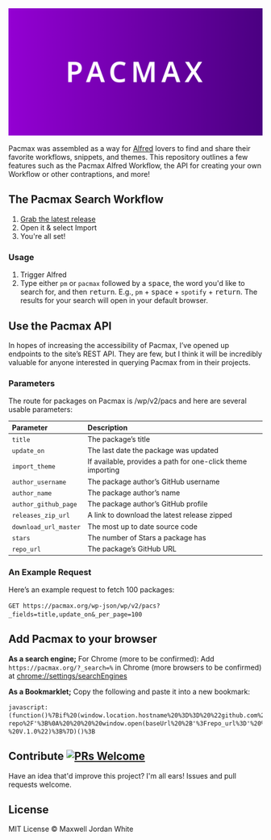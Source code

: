<img src="pacmax-github-banner.png"/>

Pacmax was assembled as a way for [Alfred](https://alfredapp.com) lovers to find and share their favorite workflows, snippets, and themes.
This repository outlines a few features such as the Pacmax Alfred Workflow, the API for creating your own Workflow or other contraptions, and more!

## The Pacmax Search Workflow

1. [Grab the latest release](https://github.com/maxwelljordanwhite/search-pacmax/releases)
2. Open it & select Import
3. You're all set!

### Usage

1. Trigger Alfred
2. Type either `pm` or `pacmax` followed by a <kbd>space</kbd>, the word you'd like to search for, and then <kbd>return</kbd>. E.g., `pm` + <kbd>space</kbd> + `spotify` + <kbd>return</kbd>. The results for your search will open in your default browser.

## Use the Pacmax API

In hopes of increasing the accessibility of Pacmax, I’ve opened up endpoints to the site’s REST API. They are few, but I think it will be incredibly valuable for anyone interested in querying Pacmax from in their projects.

### Parameters

The route for packages on Pacmax is /wp/v2/pacs and here are several usable parameters:

| Parameter            | Description                                                   |
|:---------------------|:--------------------------------------------------------------|
| `title`              | The package’s title                                           |
| `update_on`          | The last date the package was updated                         |
| `import_theme`       | If available, provides a path for one-click theme importing   |
| `author_username`    | The package author’s GitHub username                          |
| `author_name`        | The package author’s name                                     |
| `author_github_page` | The package author’s GitHub profile                           |
| `releases_zip_url`   | A link to download the latest release zipped                  |
| `download_url_master`| The most up to date source code                               |
| `stars`              | The number of Stars a package has                             |
| `repo_url`           | The package’s GitHub URL                                      |

### An Example Request

Here’s an example request to fetch 100 packages:

`GET https://pacmax.org/wp-json/wp/v2/pacs?_fields=title,update_on&_per_page=100`

## Add Pacmax to your browser

**As a search engine;** For Chrome (more to be confirmed): Add `https://pacmax.org/?_search=%` in Chrome (more browsers to be confirmed) at [chrome://settings/searchEngines](chrome://settings/searchEngines)

**As a Bookmarklet;** Copy the following and paste it into a new bookmark:

```
javascript:(function()%7Bif%20(window.location.hostname%20%3D%3D%20%22github.com%22)%7B%0A%20%20%20%20var%20url%20%3D%20document.URL%3B%0A%20%20%20%20var%20baseUrl%20%3D%20%20'https%3A%2F%2Fpacmax.org%2Fsubmit-repo%2F'%3B%0A%20%20%20%20window.open(baseUrl%20%2B'%3Frepo_url%3D'%20%2B%20document.URL%2C%20'_blank')%3B%0A%0A%7Delse%20if%20(window.location.hostname%20%3D%3D%20%22pacmax.org%22)%7B%0A%7D%0Aelse%20%7B%0A%20%20%20%20alert('Sorry%2C%20Pacmax%20Bookmarket%20%2C%20Works%20only%20on%20Github%20Repo%20home')%3B%0A%7D%0Aconsole.log(%22Pacmax%20Bookmarket%20-%20V.1.0%22)%3B%7D)()%3B
```

## Contribute [![PRs Welcome](https://img.shields.io/badge/PRs-welcome-brightgreen.svg?style=flat-square)](http://makeapullrequest.com)

Have an idea that'd improve this project? I'm all ears! Issues and pull requests welcome.

## License

MIT License © Maxwell Jordan White
